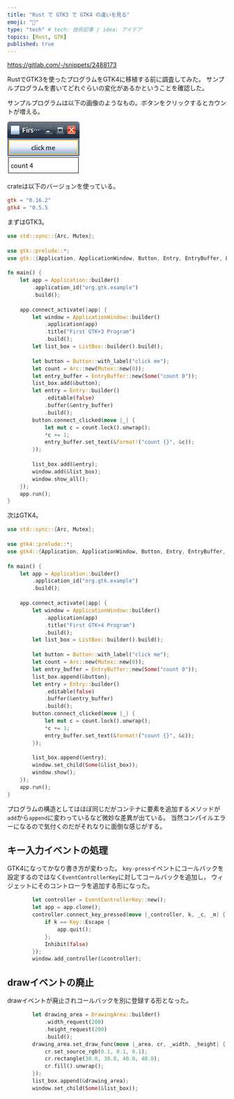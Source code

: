 ```yaml
---
title: "Rust で GTK3 で GTK4 の違いを見る"
emoji: "🙆"
type: "tech" # tech: 技術記事 / idea: アイデア
topics: [Rust, GTK]
published: true
---
```


https://gitlab.com/-/snippets/2488173

RustでGTK3を使ったプログラムをGTK4に移植する前に調査してみた。
サンプルプログラムを書いてどれぐらいの変化があるかということを確認した。

サンプルプログラムは以下の画像のようなもの。ボタンをクリックするとカウントが増える。

![デモ画面](/images/rust-gtk-3-and-4-demo.png)

crateは以下のバージョンを使っている。

```Cargo.toml
gtk = "0.16.2"
gtk4 = "0.5.5
```

まずはGTK3。

```rust
use std::sync::{Arc, Mutex};

use gtk::prelude::*;
use gtk::{Application, ApplicationWindow, Button, Entry, EntryBuffer, ListBox};

fn main() {
    let app = Application::builder()
        .application_id("org.gtk.example")
        .build();

    app.connect_activate(|app| {
        let window = ApplicationWindow::builder()
            .application(app)
            .title("First GTK+3 Program")
            .build();
        let list_box = ListBox::builder().build();

        let button = Button::with_label("click me");
        let count = Arc::new(Mutex::new(0));
        let entry_buffer = EntryBuffer::new(Some("count 0"));
        list_box.add(&button);
        let entry = Entry::builder()
            .editable(false)
            .buffer(&entry_buffer)
            .build();
        button.connect_clicked(move |_| {
            let mut c = count.lock().unwrap();
            *c += 1;
            entry_buffer.set_text(&format!("count {}", &c));
        });

        list_box.add(&entry);
        window.add(&list_box);
        window.show_all();
    });
    app.run();
}
```

次はGTK4。

```rust
use std::sync::{Arc, Mutex};

use gtk4::prelude::*;
use gtk4::{Application, ApplicationWindow, Button, Entry, EntryBuffer, ListBox};

fn main() {
    let app = Application::builder()
        .application_id("org.gtk.example")
        .build();

    app.connect_activate(|app| {
        let window = ApplicationWindow::builder()
            .application(app)
            .title("First GTK+4 Program")
            .build();
        let list_box = ListBox::builder().build();

        let button = Button::with_label("click me");
        let count = Arc::new(Mutex::new(0));
        let entry_buffer = EntryBuffer::new(Some("count 0"));
        list_box.append(&button);
        let entry = Entry::builder()
            .editable(false)
            .buffer(&entry_buffer)
            .build();
        button.connect_clicked(move |_| {
            let mut c = count.lock().unwrap();
            *c += 1;
            entry_buffer.set_text(&format!("count {}", &c));
        });

        list_box.append(&entry);
        window.set_child(Some(&list_box));
        window.show();
    });
    app.run();
}
```

プログラムの構造としてはほぼ同じだがコンテナに要素を追加するメソッドが`add`から`append`に変わっているなど微妙な差異が出ている。
当然コンパイルエラーになるので気付くのだがそれなりに面倒な感じがする。

## キー入力イベントの処理

GTK4になってかなり書き方が変わった。
`key-press`イベントにコールバックを設定するのではなく`EventControllerKey`に対してコールバックを追加し，
ウィジェットにそのコントローラを追加する形になった。


```rust
        let controller = EventControllerKey::new();
        let app = app.clone();
        controller.connect_key_pressed(move |_controller, k, _c, _m| {
            if k == Key::Escape {
                app.quit();
            };
            Inhibit(false)
        });
        window.add_controller(&controller);
```

## drawイベントの廃止

drawイベントが廃止されコールバックを別に登録する形となった。

```rust
        let drawing_area = DrawingArea::builder()
            .width_request(200)
            .height_request(200)
            .build();
        drawing_area.set_draw_func(move |_area, cr, _width, _height| {
            cr.set_source_rgb(0.1, 0.1, 0.1);
            cr.rectangle(30.0, 30.0, 40.0, 40.0);
            cr.fill().unwrap();
        });
        list_box.append(&drawing_area);
        window.set_child(Some(&list_box));
```